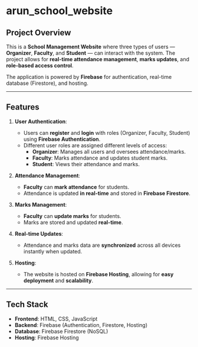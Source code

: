 # arun_school_website

## **Project Overview**

This is a **School Management Website** where three types of users — **Organizer**, **Faculty**, and **Student** — can interact with the system. The project allows for **real-time attendance management**, **marks updates**, and **role-based access control**. 

The application is powered by **Firebase** for authentication, real-time database (Firestore), and hosting.

---

## **Features**

1. **User Authentication**: 
   - Users can **register** and **login** with roles (Organizer, Faculty, Student) using **Firebase Authentication**.
   - Different user roles are assigned different levels of access:
     - **Organizer**: Manages all users and oversees attendance/marks.
     - **Faculty**: Marks attendance and updates student marks.
     - **Student**: Views their attendance and marks.

2. **Attendance Management**: 
   - **Faculty** can **mark attendance** for students.
   - Attendance is updated **in real-time** and stored in **Firebase Firestore**.

3. **Marks Management**: 
   - **Faculty** can **update marks** for students.
   - Marks are stored and updated **real-time**.

4. **Real-time Updates**: 
   - Attendance and marks data are **synchronized** across all devices instantly when updated.

5. **Hosting**: 
   - The website is hosted on **Firebase Hosting**, allowing for **easy deployment** and **scalability**.

---

## **Tech Stack**

- **Frontend**: HTML, CSS, JavaScript
- **Backend**: Firebase (Authentication, Firestore, Hosting)
- **Database**: Firebase Firestore (NoSQL)
- **Hosting**: Firebase Hosting



